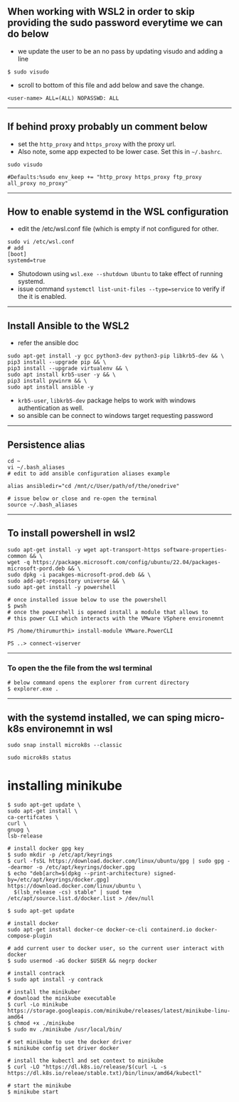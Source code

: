 ## When working with WSL2 in order to skip providing the sudo password everytime we can do below

- we update the user to be an no pass by updating visudo and adding a line
```
$ sudo visudo
```
- scroll to bottom of this file and add below and save the change.

```
<user-name> ALL=(ALL) NOPASSWD: ALL
```
-----------------

## If behind proxy probably un comment below 
- set the `http_proxy` and `https_proxy` with the proxy url.
- Also note, some app expected to be lower case. Set this in `~/.bashrc`.

```
sudo visudo
```

```
#Defaults:%sudo env_keep += "http_proxy https_proxy ftp_proxy all_proxy no_proxy"
```

-----------

## How to enable systemd in the WSL configuration

- edit the /etc/wsl.conf file (which is empty if not configured for other.
```
sudo vi /etc/wsl.conf
# add
[boot]
systemd=true
```
- Shutodown using `wsl.exe --shutdown Ubuntu` to take effect of running systemd.
- issue command `systemctl list-unit-files --type=service` to verify if the it is enabled.
-----------------

## Install Ansible to the WSL2
- refer the ansible doc
```
sudo apt-get install -y gcc python3-dev python3-pip libkrb5-dev && \
pip3 install --upgrade pip && \
pip3 install --upgrade virtualenv && \
sudo apt install krb5-user -y && \
pip3 install pywinrm && \
sudo apt install ansible -y
```
- `krb5-user`, `libkrb5-dev` package helps to work with windows authentication as well.
- so ansible can be connect to windows target requesting password

--------------

## Persistence alias

```
cd ~
vi ~/.bash_aliases
# edit to add ansible configuration aliases example

alias ansibledir="cd /mnt/c/User/path/of/the/onedrive"

# issue below or close and re-open the terminal
source ~/.bash_aliases
```
--------------

## To install powershell in wsl2

```
sudo apt-get install -y wget apt-transport-https software-properties-common && \
wget -q https://package.microsoft.com/config/ubuntu/22.04/packages-microsoft-pord.deb && \
sudo dpkg -i pacakges-microsoft-prod.deb && \
sudo add-apt-repository universe && \
sudo apt-get install -y powershell

# once installed issue below to use the powershell
$ pwsh
# once the powershell is opened install a module that allows to
# this power CLI which interacts with the VMware VSphere environemnt

PS /home/thirumurthi> install-module VMware.PowerCLI

PS ..> connect-viserver
```
--------------

### To open the the file from the wsl terminal

```
# below command opens the explorer from current directory
$ explorer.exe .
```

------------

## with the systemd installed, we can sping micro-k8s environemnt in wsl

```
sudo snap install microk8s --classic

sudo microk8s status
```

# installing minikube

```
$ sudo apt-get update \
sudo apt-get install \
ca-certifcates \
curl \
gnupg \
lsb-release

# install docker gpg key
$ sudo mkdir -p /etc/apt/keyrings
$ curl -fsSL https://download.docker.com/linux/ubuntu/gpg | sudo gpg --dearmor -o /etc/apt/keyrings/docker.gpg
$ echo "deb[arch=$(dpkg --print-architecture) signed-by=/etc/apt/keyrings/docker.gpg] https://download.docker.com/linux/ubuntu \
  $(lsb_release -cs) stable" | suod tee /etc/apt/source.list.d/docker.list > /dev/null

$ sudo apt-get update

# install docker
sudo apt-get install docker-ce docker-ce-cli containerd.io docker-compose-plugin

# add current user to docker user, so the current user interact with docker
$ sudo usermod -aG docker $USER && negrp docker

# install contrack
$ sudo apt install -y contrack

# install the minikuber
# download the minikube executable
$ curl -Lo minikube https://storage.googleapis.com/minikube/releases/latest/minikube-linu-amd64
$ chmod +x ./minikube
$ sudo mv ./minikube /usr/local/bin/

# set minikube to use the docker driver
$ minikube config set driver docker

# install the kubectl and set context to minikube
$ curl -LO "https://dl.k8s.io/release/$(curl -L -s https://dl.k8s.io/releae/stable.txt)/bin/linux/amd64/kubectl"

# start the minikube
$ minikube start
```


